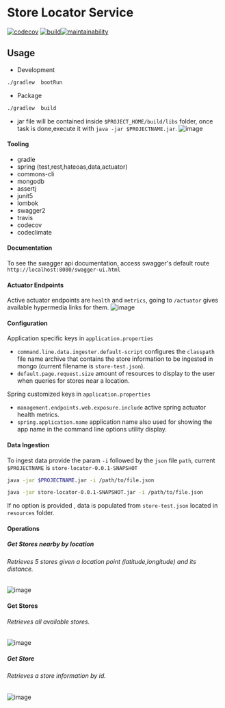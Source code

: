 # Store Locator Service
[![codecov](https://codecov.io/gh/omaru/store-locator/branch/master/graph/badge.svg)](https://codecov.io/gh/omaru/store-locator)
[![build](https://travis-ci.org/omaru/store-locator.svg?branch=master)](https://travis-ci.org/omaru/store-locator)[![maintainability](https://api.codeclimate.com/v1/badges/907e2222bdc0209b2865/maintainability)](https://codeclimate.com/github/omaru/store-locator/maintainability)
## Usage
- Development
```bash
./gradlew  bootRun
```
- Package
```bash
./gradlew  build
``` 
   -  jar file will be contained inside `$PROJECT_HOME/build/libs` folder, once task is done,execute it with 
   `java -jar $PROJECTNAME.jar`.
   ![image](https://user-images.githubusercontent.com/877539/63227997-2d4af900-c1aa-11e9-9913-9f8cd29ad077.png)

#### Tooling
- gradle
- spring (test,rest,hateoas,data,actuator)
- commons-cli
- mongodb
- assertj
- junit5
- lombok
- swagger2
- travis
- codecov
- codeclimate
#### Documentation
To see the swagger api documentation, access swagger's default route `http://localhost:8080/swagger-ui.html`
#### Actuator Endpoints
Active actuator endpoints are `health` and `metrics`, going to `/actuator` gives available hypermedia links for them.
![image](https://user-images.githubusercontent.com/877539/63227824-01c70f00-c1a8-11e9-9d51-a3138e714972.png)
#### Configuration
Application specific  keys in `application.properties`
- `command.line.data.ingester.default-script` configures the `classpath` file name archive that contains
 the store information to be ingested in mongo (current filename is `store-test.json`).
- `default.page.request.size` amount of resources to display to the user when queries for stores near a location.

Spring customized keys in `application.properties`
- `management.endpoints.web.exposure.include` active spring actuator health metrics. 
- `spring.application.name` application name also used for showing the app name in the command line 
options utility display.
#### Data Ingestion
To ingest data provide the param `-i` followed by the `json` file `path`, current `$PROJECTNAME` is `store-locator-0.0.1-SNAPSHOT`
```bash 
java -jar $PROJECTNAME.jar -i /path/to/file.json
```
```bash 
java -jar store-locator-0.0.1-SNAPSHOT.jar -i /path/to/file.json
```
If no option is provided , data is populated from `store-test.json` 
located in  `resources` folder.
#### Operations
##### Get Stores nearby by location
###### Retrieves  5 stores given a location point (latitude,longitude) and its distance.
![image](https://user-images.githubusercontent.com/877539/63227965-bada1900-c1a9-11e9-9293-b49ec1884b2b.png)
#### Get Stores
###### Retrieves all available stores.
![image](https://user-images.githubusercontent.com/877539/63227936-5dde6300-c1a9-11e9-83a7-64c0f4d0865d.png)
##### Get Store
###### Retrieves  a store information by id.
![image](https://user-images.githubusercontent.com/877539/63227957-92521f00-c1a9-11e9-844a-1c1b43290779.png)
